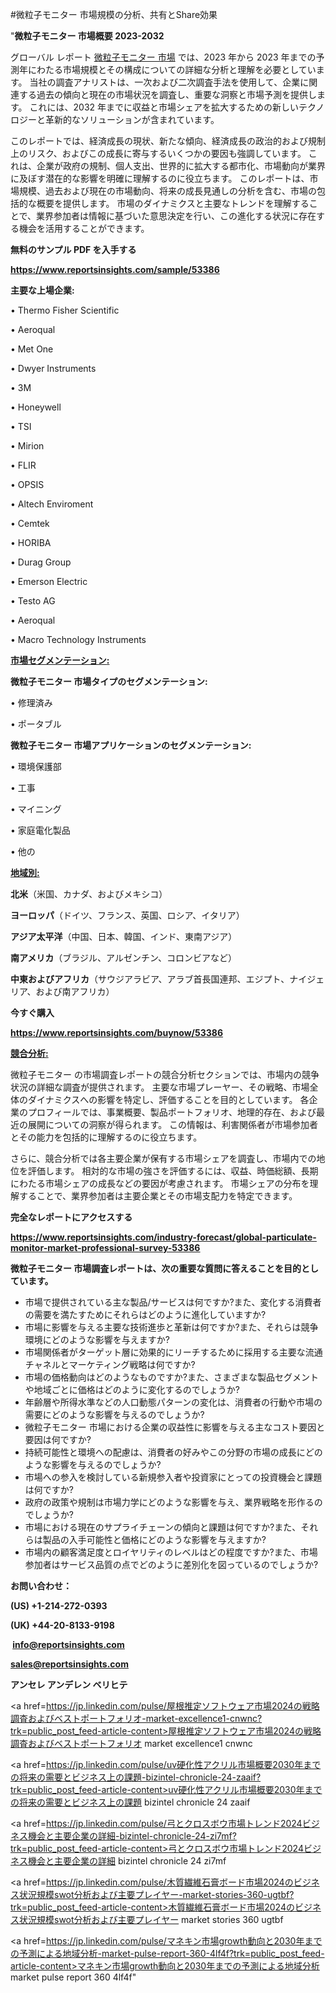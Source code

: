 #微粒子モニター 市場規模の分析、共有とShare効果

"<strong>微粒子モニター 市場概要 2023-2032</strong>

グローバル レポート <a href=https://www.reportsinsights.com/sample/53386>微粒子モニター 市場</a> では、2023 年から 2023 年までの予測年にわたる市場規模とその構成についての詳細な分析と理解を必要としています。 当社の調査アナリストは、一次および二次調査手法を使用して、企業に関連する過去の傾向と現在の市場状況を調査し、重要な洞察と市場予測を提供します。 これには、2032 年までに収益と市場シェアを拡大​​するための新しいテクノロジーと革新的なソリューションが含まれています。

このレポートでは、経済成長の現状、新たな傾向、経済成長の政治的および規制上のリスク、およびこの成長に寄与するいくつかの要因も強調しています。 これは、企業が政府の規制、個人支出、世界的に拡大する都市化、市場動向が業界に及ぼす潜在的な影響を明確に理解するのに役立ちます。 このレポートは、市場規模、過去および現在の市場動向、将来の成長見通しの分析を含む、市場の包括的な概要を提供します。 市場のダイナミクスと主要なトレンドを理解することで、業界参加者は情報に基づいた意思決定を行い、この進化する状況に存在する機会を活用することができます。

<strong><b>無料のサンプル PDF を入手する</b></strong>

<a href=https://www.reportsinsights.com/sample/53386><strong><u>https://www.reportsinsights.com/sample/53386</u></strong></a>

<strong>主要な上場企業:</strong>

• Thermo Fisher Scientific

• Aeroqual

• Met One

• Dwyer Instruments

• 3M

• Honeywell

• TSI

• Mirion

• FLIR

• OPSIS

• Altech Enviroment

• Cemtek

• HORIBA

• Durag Group

• Emerson Electric

• Testo AG

• Aeroqual

• Macro Technology Instruments

<strong><u>市場セグメンテーション</u></strong><strong><u>:</u></strong>

<strong>微粒子モニター 市場タイプのセグメンテーション:</strong>

• 修理済み

• ポータブル

<strong>微粒子モニター 市場アプリケーションのセグメンテーション:</strong>

• 環境保護部

• 工事

• マイニング

• 家庭電化製品

• 他の

<strong><u>地域別</u></strong><strong><u>:</u></strong>

<strong>北米</strong>（米国、カナダ、およびメキシコ）

<strong>ヨーロッパ</strong>（ドイツ、フランス、英国、ロシア、イタリア）

<strong>アジア太平洋</strong>（中国、日本、韓国、インド、東南アジア）

<strong>南アメリカ</strong>（ブラジル、アルゼンチン、コロンビアなど）

<strong>中東およびアフリカ</strong>（サウジアラビア、アラブ首長国連邦、エジプト、ナイジェリア、および南アフリカ）

<strong>今すぐ購入</strong>

<a href=https://www.reportsinsights.com/buynow/53386><strong><u>https://www.reportsinsights.com/buynow/53386</u></strong></a>

<strong><u>競合分析:</u></strong>

微粒子モニター の市場調査レポートの競合分析セクションでは、市場内の競争状況の詳細な調査が提供されます。 主要な市場プレーヤー、その戦略、市場全体のダイナミクスへの影響を特定し、評価することを目的としています。 各企業のプロフィールでは、事業概要、製品ポートフォリオ、地理的存在、および最近の展開についての洞察が得られます。 この情報は、利害関係者が市場参加者とその能力を包括的に理解するのに役立ちます。

さらに、競合分析では各主要企業が保有する市場シェアを調査し、市場内での地位を評価します。 相対的な市場の強さを評価するには、収益、時価総額、長期にわたる市場シェアの成長などの要因が考慮されます。 市場シェアの分布を理解することで、業界参加者は主要企業とその市場支配力を特定できます。

<strong>完全なレポートにアクセスする</strong>

<a href=https://www.reportsinsights.com/industry-forecast/global-particulate-monitor-market-professional-survey-53386><strong><u><b>https://www.reportsinsights.com/industry-forecast/global-particulate-monitor-market-professional-survey-53386</b></u></strong></a>

<strong><b>微粒子モニター 市場調査レポートは、次の重要な質問に答えることを目的としています。</b></strong>
<ul>
  <li>市場で提供されている主な製品/サービスは何ですか?また、変化する消費者の需要を満たすためにそれらはどのように進化していますか?</li>
  <li>市場に影響を与える主要な技術進歩と革新は何ですか?また、それらは競争環境にどのような影響を与えますか?</li>
  <li>市場関係者がターゲット層に効果的にリーチするために採用する主要な流通チャネルとマーケティング戦略は何ですか?</li>
  <li>市場の価格動向はどのようなものですか?また、さまざまな製品セグメントや地域ごとに価格はどのように変化するのでしょうか?</li>
  <li>年齢層や所得水準などの人口動態パターンの変化は、消費者の行動や市場の需要にどのような影響を与えるのでしょうか?</li>
  <li>微粒子モニター 市場における企業の収益性に影響を与える主なコスト要因と要因は何ですか?</li>
  <li>持続可能性と環境への配慮は、消費者の好みやこの分野の市場の成長にどのような影響を与えるのでしょうか?</li>
  <li>市場への参入を検討している新規参入者や投資家にとっての投資機会と課題は何ですか?</li>
  <li>政府の政策や規制は市場力学にどのような影響を与え、業界戦略を形作るのでしょうか?</li>
  <li>市場における現在のサプライチェーンの傾向と課題は何ですか?また、それらは製品の入手可能性と価格にどのような影響を与えますか?</li>
  <li>市場内の顧客満足度とロイヤリティのレベルはどの程度ですか?また、市場参加者はサービス品質の点でどのように差別化を図っているのでしょうか?</li>
</ul>
<strong>お問い合わせ：</strong>

<strong>(US) +1-214-272-0393</strong>

<strong>(UK) +44-20-8133-9198</strong>

<strong> </strong><a href=info@reportsinsights.com><strong><u>info@reportsinsights.com</u></strong></a>

<a href=sales@reportsinsights.com><strong><u>sales@reportsinsights.com</u></strong></a>

<strong>アンセレ アンデレン ベリヒテ</strong>

<a href=https://jp.linkedin.com/pulse/屋根推定ソフトウェア市場2024の戦略調査およびベストポートフォリオ-market-excellence1-cnwnc?trk=public_post_feed-article-content>屋根推定ソフトウェア市場2024の戦略調査およびベストポートフォリオ market excellence1 cnwnc</a>

<a href=https://jp.linkedin.com/pulse/uv硬化性アクリル市場概要2030年までの将来の需要とビジネス上の課題-bizintel-chronicle-24-zaaif?trk=public_post_feed-article-content>uv硬化性アクリル市場概要2030年までの将来の需要とビジネス上の課題 bizintel chronicle 24 zaaif</a>

<a href=https://jp.linkedin.com/pulse/弓とクロスボウ市場トレンド2024ビジネス機会と主要企業の詳細-bizintel-chronicle-24-zi7mf?trk=public_post_feed-article-content>弓とクロスボウ市場トレンド2024ビジネス機会と主要企業の詳細 bizintel chronicle 24 zi7mf</a>

<a href=https://jp.linkedin.com/pulse/木質繊維石膏ボード市場2024のビジネス状況規模swot分析および主要プレイヤー-market-stories-360-ugtbf?trk=public_post_feed-article-content>木質繊維石膏ボード市場2024のビジネス状況規模swot分析および主要プレイヤー market stories 360 ugtbf</a>

<a href=https://jp.linkedin.com/pulse/マネキン市場growth動向と2030年までの予測による地域分析-market-pulse-report-360-4lf4f?trk=public_post_feed-article-content>マネキン市場growth動向と2030年までの予測による地域分析 market pulse report 360 4lf4f</a>"
